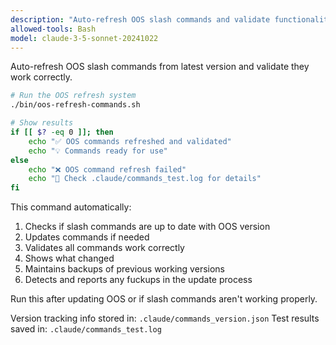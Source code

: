```yaml
---
description: "Auto-refresh OOS slash commands and validate functionality"
allowed-tools: Bash
model: claude-3-5-sonnet-20241022
---
```



Auto-refresh OOS slash commands from latest version and validate they work correctly.

```bash
# Run the OOS refresh system
./bin/oos-refresh-commands.sh

# Show results
if [[ $? -eq 0 ]]; then
    echo "✅ OOS commands refreshed and validated"
    echo "💡 Commands ready for use"
else
    echo "❌ OOS command refresh failed"
    echo "🚨 Check .claude/commands_test.log for details"
fi
```

This command automatically:
1. Checks if slash commands are up to date with OOS version
2. Updates commands if needed
3. Validates all commands work correctly
4. Shows what changed
5. Maintains backups of previous working versions
6. Detects and reports any fuckups in the update process

Run this after updating OOS or if slash commands aren't working properly.

Version tracking info stored in: `.claude/commands_version.json`
Test results saved in: `.claude/commands_test.log`